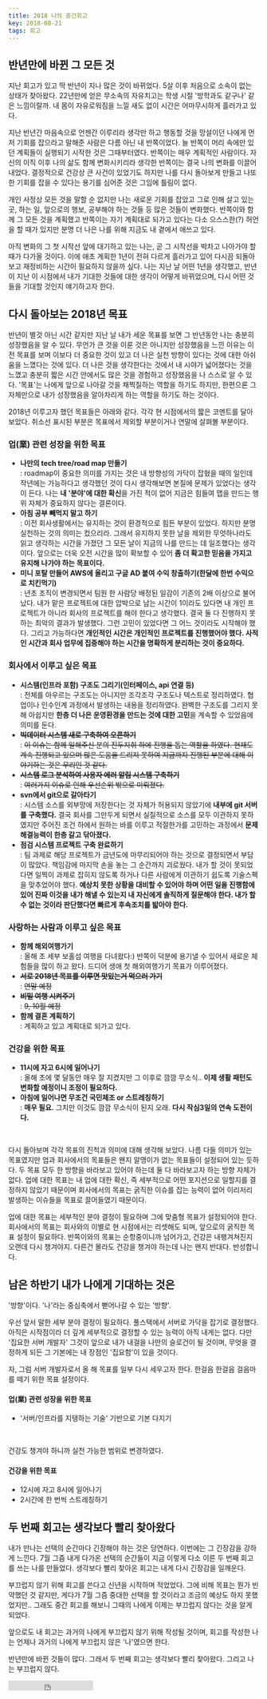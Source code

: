 ```yaml
---
title: 2018 나의 중간회고
key: 2018-08-21
tags: 회고
---
```


## 반년만에 바뀐 그 모든 것
지난 회고가 있고 딱 반년이 지나 많은 것이 바뀌었다. 5살 이후 처음으로 소속이 없는 상태가 찾아왔다. 22년만에 얻은 무소속의 자유치고는 학생 시절 '방학과도 같구나' 같은 느낌이랄까. 내 몸이 자유로워짐을 느낄 새도 없이 시간은 어마무시하게 흘러가고 있다.<br/>

지난 반년간 마음속으로 언젠간 이루리라 생각만 하고 행동할 것을 망설이던 나에게 먼저 기회를 잡으라고 말해준 사람은 다름 아닌 내 반쪽이었다. 늘 반쪽이 머리 속에만 있던 계획들이 실행되기 시작한 것은 그때부터였다. 반쪽이는 매우 계획적인 사람이다. 자신의 이직 이후 나의 삶도 함께 변화시키리라 생각한 반쪽이는 결국 나의 변화를 이끌어내었다. 결정적으로 건강상 큰 사건이 있었기도 하지만 나를 다시 돌아보게 만들고 나또한 기회를 잡을 수 있다는 용기를 심어준 것은 그임에 틀림이 없다.<br/>

개인 사정상 모든 것을 말할 순 없지만 나는 새로운 기회를 잡았고 그로 인해 살고 있는 곳, 하는 일, 앞으로의 행보, 공부해야 하는 것들 등 많은 것들이 변화했다. 반쪽이와 함께 그 모든 것을 계획했고 반쪽이는 자기 계획대로 되가고 있다는 다소 으스스한(?) 허언을 할 때가 있지만 분명 더 나은 나를 위해 지금도 내 곁에서 애쓰고 있다.<br/>

아직 변화의 그 첫 시작선 앞에 대기하고 있는 나는, 곧 그 시작선을 박차고 나아가야 할 때가 다가올 것이다. 이에 애초 계획한 1년이 전혀 다르게 흘러가고 있어 다시끔 되돌아보고 재정비하는 시간이 필요하지 않을까 싶다. 나는 지난 날 어떤 1년을 생각했고, 반년이 지난 이 시점에서 내가 기대한 것들에 대한 생각이 어떻게 바뀌었으며, 다시 어떤 것들을 기대할 것인지 얘기하고자 한다.

## 다시 돌아보는 2018년 목표
반년이 별것 아닌 시간 같지만 지난 날 내가 세운 목표를 보면 그 반년동안 나는 충분히 성장했음을 알 수 있다. 무언가 큰 것을 이룬 것은 아니지만 성장했음을 느낀 이유는 이전 목표를 보며 이보다 더 중요한 것이 있고 더 나은 실천 방향이 있다는 것에 대한 아쉬움을 느꼈다는 것에 있다. 더 나은 것을 생각한다는 것에서 내 시야가 넓어졌다는 것을 느꼈고 충분히 짧은 시간 안에서도 많은 것을 경험하고 성장했음을 나 스스로 알 수 있다. '목표'는 나에게 앞으로 나아갈 것을 채찍질하는 역할을 하기도 하지만, 한편으론 그 자체만으로 내가 성장했음을 알아차리게 하는 역할을 하기도 하는 것이다.<br/>

2018년 이루고자 했던 목표들은 아래와 같다. 각각 현 시점에서의 짧은 코멘트를 달아보았다. 취소선 표시된 부분은 목표에서 제외할 부분이거나 연말에 살펴볼 부분이다.<br/>

### 업(業) 관련 성장을 위한 목표
 - __나만의 tech tree/road map 만들기__<br/>
 : roadmap이 중요한 의미를 가지는 것은 내 방향성의 가닥이 잡혔을 때의 일인데 작년에는 가능하다고 생각했던 것이 다시 생각해보면 본질에 문제가 있었다는 생각이 든다. 나는 <b>내 '분야'에 대한 확신</b>을 가진 적이 없어 지금은 힘들여 맵을 만드는 행위 자체가 중요하지 않다는 결론이다.
 - __아침 공부 빼먹지 말고 하기__<br/>
 : 이전 회사생활에서는 유지하는 것이 환경적으로 힘든 부분이 있었다. 하지만 분명 실천하는 것의 의미는 컸으리라. 그래서 유지하지 못한 날을 제외한 무엇하나라도 읽고 생각하는 시간을 가졌던 그 모든 날이 지금의 나를 만드는 데 일조했다는 생각이다. 앞으로는 더욱 오전 시간을 많이 확보할 수 있어 <b>좀 더 확고한 믿음을 가지고 유지해 나가야 하는 목표이다.</b>
 - __미니 포탈 만들어 AWS에 올리고 구글 AD 붙여 수익 창출하기(한달에 한번 수익으로 치킨먹기)__<br/>
 : 년초 조직이 변경되면서 팀원 한 사람당 배정된 일감이 기존의 2배 이상으로 불어났다. 내가 맡은 프로젝트에 대한 압박으로 남는 시간이 1이라도 있다면 내 개인 프로젝트가 아니라 회사의 프로젝트를 해야 한다고 생각했다. 결국 둘 다 진행하지 못하는 최악의 결과가 발생했다. 그런 고민이 있었다면 그 어느 것이라도 시작해야 했다. 그리고 가능하다면 <b>개인적인 시간은 개인적인 프로젝트를 진행했어야 했다. 사적인 시간과 회사 업무에 집중해야 하는 시간을 명확하게 분리하는 것이 중요하다.</b>

### 회사에서 이루고 싶은 목표
 - __시스템(인프라 포함) 구조도 그리기(인터페이스, api 연결 등)__<br/>
 : 전체를 아우르는 구조도는 아니지만 조각조각 구조도나 텍스트로 정리하였다. 협업이나 인수인계 과정에서 발생하는 내용을 정리하였다. 완벽한 구조도를 그리지 못해 아쉽지만 <b>한층 더 나은 운영환경을 만드는 것에 대한 고민</b>을 계속할 수 있었음에 의미를 둔다.
 - ~~__빅데이터 시스템 새로 구축하여 오픈하기__~~<br/>
 : ~~이 이슈는 함께 일해주신 분의 진두지휘 하에 진행을 돕는 역할을 하였다. 현재도 계속 진행되고 있으며 많은 도움을 드리지 못하여 지금까지 진행된 부분에 대해 이야기하는 것은 무리인 것 같다.~~
 - ~~__시스템 로그 분석하여 사용자 에러 알림 시스템 구축하기__~~<br/>
 : ~~여러가지 이슈로 인해 우선순위 밖으로 미뤄졌다.~~
 - __svn에서 git으로 갈아타기__<br/>
 : 시스템 소스를 외부망에 저장한다는 것 자체가 허용되지 않았기에 <b>내부에 git 서버를 구축했다.</b> 결국 회사를 그만두게 되면서 실질적으로 소스를 모두 이관하지 못하였지만 주어진 조건 하에서 원하는 바를 이루고 적절한가를 고민하는 과정에서 <b>문제 해결능력이 한층 갈고 닦아졌다.</b>
 - __점검 시스템 프로젝트 구축 완료하기__<br/>
 : 팀 과제로 해당 프로젝트가 금년도에 마무리되어야 하는 것으로 결정되면서 부담이 많았다. 책임감에 마지막 손을 놓는 그 순간까지 괴로웠다. 내가 할 것이 못되었다면 일찍이 과제로 잡히지 않도록 하거나 다른 사람에게 이관하기 쉽도록 기술스펙을 맞추었어야 했다. <b>예상치 못한 상황을 대비할 수 있어야 하며 어떤 일을 진행함에 있어 진짜 이것을 내가 해낼 수 있는지 내 자신에게 솔직하게 질문해야 한다. 내가 할 수 없는 것이라 판단했다면 빠르게 후속조치를 밟아야 한다.</b>

### 사랑하는 사람과 이루고 싶은 목표
 - __함께 해외여행가기__<br/>
 : 올해 초 세부 보홀섬 여행을 다녀왔다:) 반쪽이 덕분에 용기낼 수 있어서 새로운 체험들을 많이 하고 왔다. 드디어 생애 첫 해외여행가기 목표가 이루어졌다.
 - ~~__서로 2018년 목표를 이루면 맛있는거 먹으러 가기__~~<br/>
 : ~~연말 예정~~
 - ~~__비밀 여행 시켜주기__~~<br/>
 : ~~9, 10월 예정~~
 - __함께 결혼 계획하기__<br/>
 : 계획하고 있고 계획대로 되가고 있다.

### 건강을 위한 목표
 - __11시에 자고 6시에 일어나기__<br/>
 : 올해 초에 몇 달동안 매우 잘 지켰지만 그 이후로 깜깜 무소식.. <b>이제 생활 패턴도 변화할 예정이니 조정이 필요하다.</b>
 - __아침에 일어나면 무조건 국민체조 or 스트레칭하기__<br/>
 : <b>매우 필요.</b> 그치만 이것도 깜깜 무소식이 된지 오래. <b>다시 작심3일의 연속 도전이다.</b>

<br/>

다시 돌아보며 각각 목표의 진척과 의미에 대해 생각해 보았다. 나름 다들 의미가 있는 목표였지만 업과 회사에서의 목표들은 왠지 알맹이가 없는 목표들이 설정되어 있는 듯하다. 두 목표 모두 한 방향을 바라보고 있어야 하는데 둘 다 바라보고자 하는 방향 자체가 없다. 업에 대한 목표는 내 업에 대한 확신, 즉 세부적으로 어떤 포지션으로 일할지를 결정하지 않았기 때문이며 회사에서의 목표는 굵직한 이슈를 잡는 능력이 없어 이리저리 발생하는 이슈들을 목표로 끌어들였기 때문이다.

업에 대한 목표는 세부적인 분야 결정이 필요하며 그에 맞춤형 목표가 설정되어야 한다. 회사에서의 목표는 회사와의 이별로 현 시점에서는 리셋해도 되며, 앞으로의 굵직한 목표 설정이 필요하다. 반쪽이와의 목표는 순항중이니까 넘어가고, 건강은 내팽겨쳐진지 오랜데 다시 챙겨야지. 다른건 몰라도 건강을 챙겨야 하는데 나는 왠지 반대다. 반성합니다.

## 남은 하반기 내가 나에게 기대하는 것은
'방향'이다. '나'라는 중심축에서 뻗어나갈 수 있는 '방향'.

우선 앞서 말한 세부 분야 결정이 필요하다. 풀스택에서 서버로 가닥을 잡기로 결정했다. 아직은 시작점이라 더 깊게 세부적으로 결정할 수 있는 능력이 아직 내게는 없다. 다만 '집요한 서버 개발자' 그것이 앞으로 내가 내걸을 나만의 슬로건이 될 것이며, 무엇을 결정하게 되든 그 기본에는 내 장점인 '집요함'이 있을 것이다.

자, 그럼 서버 개발자로서 올 해 목표를 일부 다시 세우고자 한다. 한걸음 한걸음 걸음마를 떼기 위한 목표 설정이다.

#### 업(業) 관련 성장을 위한 목표
 - '서버/인프라를 지탱하는 기술' 기반으로 기본 다지기

<br/>

건강도 챙겨야 하니까 실천 가능한 범위로 변경하였다.

#### 건강을 위한 목표
 - 12시에 자고 8시에 일어나기
 - 2시간에 한 번씩 스트레칭하기

## 두 번째 회고는 생각보다 빨리 찾아왔다
내가 만나는 선택의 순간마다 긴장해야 하는 것은 당연하다. 이번에는 그 긴장감을 강하게 느낀다. 7월 그즘 내게 다가온 선택의 순간들이 지금 이렇게 다소 이른 두 번째 회고를 쓰는 나를 만들었다. 생각보다 빨리 찾아온 회고는 내게 다시 긴장감을 일깨운다.

부끄럽지 않기 위해 회고를 쓴다고 신년을 시작하며 적었었다. 그에 비해 목표는 뭔가 빈약했던 것 같지만, 게다가 7월 그즘 중대한 선택을 할 것이라고 조금의 예상도 하지 못했었지만.. 그래도 중간 회고를 해보니 그때의 나에게 이제는 부끄럽지 않다는 것을 알게 되었다.

앞으로도 내 회고는 과거의 나에게 부끄럽지 않기 위해 작성될 것이며, 회고를 작성한 나는 언제나 과거의 나에게 부끄럽지 않은 '나'였으면 한다.

반년만에 바뀐 것들이 많다. 그래서 두 번째 회고는 생각보다 빨리 찾아왔다. 그리고 나는 부끄럽지 않다.


<iframe src="https://ghbtns.com/github-btn.html?user=kitian616&repo=jekyll-TeXt-theme&type=star&count=true" frameborder="0" scrolling="0" width="170px" height="20px"></iframe>
